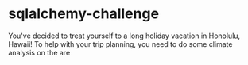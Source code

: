 # sqlalchemy-challenge
You've decided to treat yourself to a long holiday vacation in Honolulu, Hawaii! To help with your trip planning, you need to do some climate analysis on the are

